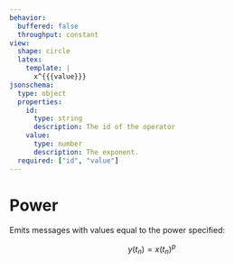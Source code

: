 ```yaml
---
behavior:
  buffered: false
  throughput: constant
view:
  shape: circle
  latex:
    template: |
      x^{{{value}}}
jsonschema:
  type: object
  properties:
    id:
      type: string
      description: The id of the operator
    value:
      type: number
      description: The exponent.
  required: ["id", "value"]
---
```


# Power

Emits messages with values equal to the power specified:

$$y(t_n)=x(t_n)^{p}$$